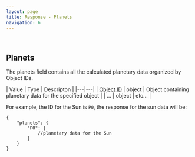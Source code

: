 ```yaml
---
layout: page
title: Response - Planets
navigation: 6
---
```


<style>
	.inner a {
		color: royalblue;
		font-weight: bold;
	}
	.inner code {
		font-size: 100%;
	}
	.navigation li {
		padding: 0.3vh;
	}
	.sidebar {
		min-width: 300px;
	}
	.sidebar .sidebar-main {
	    height: calc(100% - 50px);
	    overflow-y: auto;
	}
</style>

<br>

## Planets

The planets field contains all the calculated planetary data organized by Object IDs.

| Value | Type | Descripton |
|---|---|
| [Object ID](astrologico/res_data.html) | object | Object containing planetary data for the specified object |
| ... | object | etc... |

For example, the ID for the Sun is `P0`, the response for the sun data will be:

```
{
	"planets": {
		"P0": {
			//planetary data for the Sun
		}
	}
}
```

<br><br><br>
